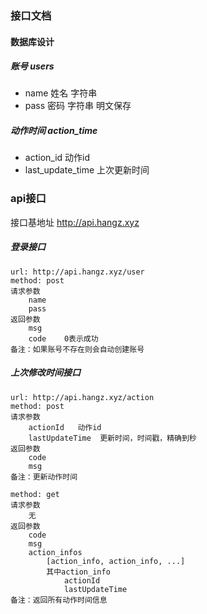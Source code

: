 ### 接口文档

#### 数据库设计
##### 账号 users
- name 姓名 字符串
- pass 密码 字符串 明文保存

##### 动作时间 action_time
- action_id 动作id
- last_update_time 上次更新时间

### api接口
接口基地址 http://api.hangz.xyz

##### 登录接口
```
url: http://api.hangz.xyz/user
method: post
请求参数
    name
    pass
返回参数
    msg
    code    0表示成功
备注：如果账号不存在则会自动创建账号
```

##### 上次修改时间接口
```
url: http://api.hangz.xyz/action
method: post
请求参数
    actionId   动作id
    lastUpdateTime  更新时间，时间戳，精确到秒
返回参数
    code
    msg
备注：更新动作时间

method: get
请求参数
    无
返回参数
    code
    msg
    action_infos
        [action_info, action_info, ...]
        其中action_info
            actionId
            lastUpdateTime
备注：返回所有动作时间信息
```
